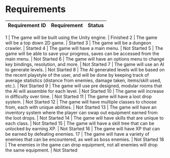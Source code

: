 # Requirements

Requirement ID | Requirement | Status
---------------|-------------|-------

1	| The game will be built using the Unity engine. | Finished 
2	| The game will be a top down 2D game. | Started
3	| The game will be a dungeon crawler. | Started
4	| The game will have a main menu. | Not Started
5	| The game will be able to save your progress, saves can be accessed from the main menu. | Not Started
6	| The game will have an options menu to change key bindings, resolution, and more. | Not Started
7	| The game will use an AI to generate levels. | Not Started
8 | The AI generated levels will be based on the recent playstyle of the user, and will be done by keeping track of average statistics (distance from enemies, damage taken, items/skill used, etc.). | Not Started
9 |	The game will use pre designed, modular rooms that the AI will assemble for each level. | Not Started
10 | The game will increase in difficulty over time. | Not Started
11 | The game will have a loot drop system. | Not Started
12 | The game will have multiple classes to choose from, each with unique abilities. | Not Started
13 | The game will have an inventory system where the player can swap out equipment earned from the loot drops. | Not Started
14 | The game will have skills that are unique to each class. | Not Started
15 | The game will have a skill tree that can be unlocked by earning XP. | Not Started
16 | The game will have XP that can be earned by defeating enemies.
17 | The game will have a variety of enemies that can be encountered, as well as boss enemies. | Not Started
18 | The enemies in the game can drop equipment, not all enemies will drop the same equipment. | Not Started
